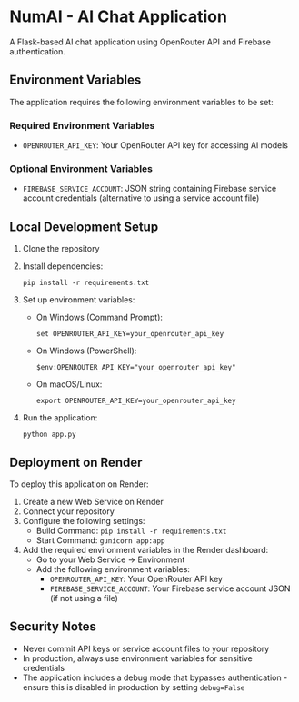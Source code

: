 # NumAI - AI Chat Application

A Flask-based AI chat application using OpenRouter API and Firebase authentication.

## Environment Variables

The application requires the following environment variables to be set:

### Required Environment Variables

- `OPENROUTER_API_KEY`: Your OpenRouter API key for accessing AI models

### Optional Environment Variables

- `FIREBASE_SERVICE_ACCOUNT`: JSON string containing Firebase service account credentials (alternative to using a service account file)

## Local Development Setup

1. Clone the repository
2. Install dependencies:
   ```
   pip install -r requirements.txt
   ```
3. Set up environment variables:
   - On Windows (Command Prompt):
     ```
     set OPENROUTER_API_KEY=your_openrouter_api_key
     ```
   - On Windows (PowerShell):
     ```
     $env:OPENROUTER_API_KEY="your_openrouter_api_key"
     ```
   - On macOS/Linux:
     ```
     export OPENROUTER_API_KEY=your_openrouter_api_key
     ```

4. Run the application:
   ```
   python app.py
   ```

## Deployment on Render

To deploy this application on Render:

1. Create a new Web Service on Render
2. Connect your repository
3. Configure the following settings:
   - Build Command: `pip install -r requirements.txt`
   - Start Command: `gunicorn app:app`
4. Add the required environment variables in the Render dashboard:
   - Go to your Web Service → Environment
   - Add the following environment variables:
     - `OPENROUTER_API_KEY`: Your OpenRouter API key
     - `FIREBASE_SERVICE_ACCOUNT`: Your Firebase service account JSON (if not using a file)

## Security Notes

- Never commit API keys or service account files to your repository
- In production, always use environment variables for sensitive credentials
- The application includes a debug mode that bypasses authentication - ensure this is disabled in production by setting `debug=False`